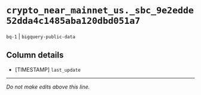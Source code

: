 # `crypto_near_mainnet_us._sbc_9e2edde52dda4c1485aba120dbd051a7`
`bq-1` | `bigquery-public-data`

## Column details
* [TIMESTAMP] `last_update`

-------------------------------------------------------------------------------
*Do not make edits above this line.*
